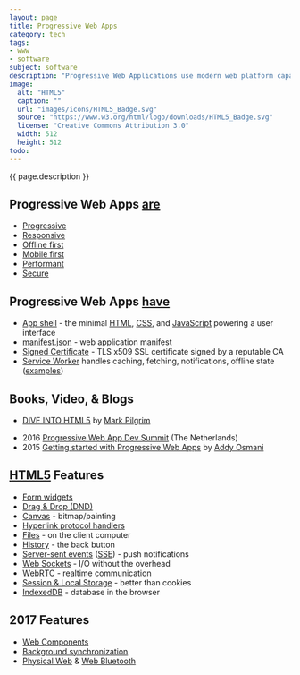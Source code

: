 ```yaml
---
layout: page
title: Progressive Web Apps
category: tech
tags:
- www
- software
subject: software
description: "Progressive Web Applications use modern web platform capabilities to deliver fast, smooth, responsive, secure, and engaging user experiences."
image:
  alt: "HTML5"
  caption: ""
  url: "images/icons/HTML5_Badge.svg"
  source: "https://www.w3.org/html/logo/downloads/HTML5_Badge.svg"
  license: "Creative Commons Attribution 3.0"
  width: 512
  height: 512
todo:
---
```


{{ page.description }}

Progressive Web Apps [are](https://developers.google.com/web/progressive-web-apps/ "Google’s PWA Portal")
-----
- [Progressive](http://alistapart.com/article/understandingprogressiveenhancement)
- [Responsive](https://developers.google.com/web/fundamentals/design-and-ui/responsive/)
- [Offline first](https://developers.google.com/web/fundamentals/getting-started/your-first-offline-web-app/)
- [Mobile first](http://www.html5rocks.com/en/mobile/responsivedesign/)
- [Performant](https://developers.google.com/web/tools/chrome-devtools/profile/evaluate-performance/rail "RAIL Performance Model")
- [Secure]({{site.baseurl}}tech/security.html)

Progressive Web Apps [have](https://developer.mozilla.org/en-US/Apps/Progressive "Mozilla’s PWA Portal")
-----
- [App shell](https://medium.com/google-developers/instant-loading-web-apps-with-an-application-shell-architecture-7c0c2f10c73) - the minimal [HTML]({{site.baseurl}}tech/html.html), [CSS]({{site.baseurl}}tech/css.html), and [JavaScript]({{site.baseurl}}tech/js.html) powering a user interface
- [manifest.json](https://developer.mozilla.org/en-US/docs/Web/Manifest) - web application manifest
- [Signed Certificate](https://letsencrypt.org/getting-started/) - TLS x509 SSL certificate signed by a reputable CA
- [Service Worker](https://serviceworke.rs/) handles caching, fetching, notifications, offline state ([examples](https://github.com/GoogleChrome/samples/tree/gh-pages/service-worker))

Books, Video, & Blogs
-----
- [DIVE INTO HTML5](http://diveintohtml5.info/) by [Mark Pilgrim](https://github.com/diveintomark)
* 2016 [Progressive Web App Dev Summit](https://www.youtube.com/playlist?list=PLNYkxOF6rcIAWWNR_Q6eLPhsyx6VvYjVb) (The Netherlands)
* 2015 [Getting started with Progressive Web Apps](https://addyosmani.com/blog/getting-started-with-progressive-web-apps/) by [Addy Osmani](https://twitter.com/addyosmani)

[HTML5]({{site.baseurl}}tech/html.html) Features
-----
- [Form widgets](https://developer.mozilla.org/en-US/docs/Web/Guide/HTML/Forms_in_HTML)
- [Drag & Drop (DND)](https://developer.mozilla.org/en-US/docs/Web/API/HTML_Drag_and_Drop_API)
- [Canvas](http://www.html5canvastutorials.com/) - bitmap/painting
- [Hyperlink protocol handlers](https://developer.mozilla.org/en-US/docs/Web-based_protocol_handlers)
- [Files](http://www.html5rocks.com/en/tutorials/file/filesystem/) - on the client computer
- [History](https://css-tricks.com/using-the-html5-history-api/) - the back button
- [Server-sent events](https://www.igvita.com/2011/08/26/server-sent-event-notifications-with-html5/) ([SSE](http://html5doctor.com/server-sent-events/)) - push notifications
- [Web Sockets](http://www.html5rocks.com/en/tutorials/websockets/basics/) - I/O without the overhead
- [WebRTC](http://www.html5rocks.com/en/tutorials/webrtc/basics/) - realtime communication
- [Session & Local Storage](https://developer.mozilla.org/en-US/docs/Web/API/Storage/LocalStorage) - better than cookies
- [IndexedDB](https://developer.mozilla.org/en-US/docs/Web/API/IndexedDB_API/Using_IndexedDB) - database in the browser

2017 Features
-----
- [Web Components]({{site.baseurl}}tech/web-components.html)
- [Background synchronization](https://github.com/WICG/repo-manager/blob/master/explainer.md)
- [Physical Web](https://google.github.io/physical-web/) & [Web Bluetooth](https://webbluetoothcg.github.io/web-bluetooth/)
